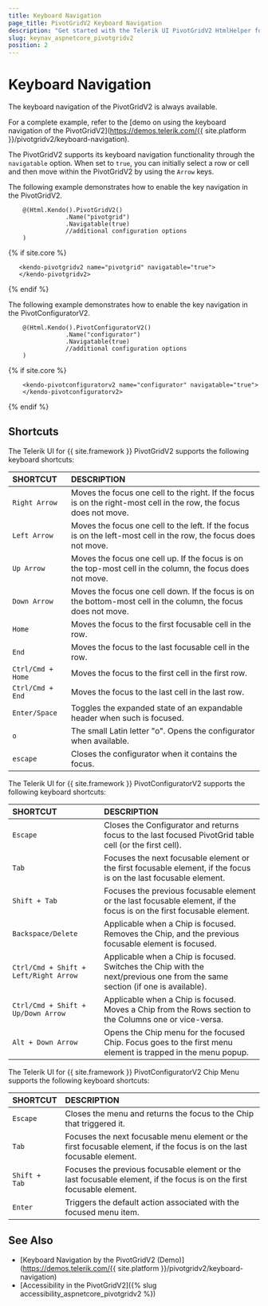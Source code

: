 ```yaml
---
title: Keyboard Navigation
page_title: PivotGridV2 Keyboard Navigation
description: "Get started with the Telerik UI PivotGridV2 HtmlHelper for {{ site.framework }} and and learn about the accessibility support it provides through its keyboard navigation functionality."
slug: keynav_aspnetcore_pivotgridv2
position: 2
---
```


# Keyboard Navigation

The keyboard navigation of the PivotGridV2 is always available.

For a complete example, refer to the [demo on using the keyboard navigation of the PivotGridV2](https://demos.telerik.com/{{ site.platform }}/pivotgridv2/keyboard-navigation).

The PivotGridV2 supports its keyboard navigation functionality through the `navigatable` option. When set to `true`, you can initially select a row or cell and then move within the PivotGridV2 by using the `Arrow` keys.

The following example demonstrates how to enable the key navigation in the PivotGridV2.

```HtmlHelper
    @(Html.Kendo().PivotGridV2()
                .Name("pivotgrid")
                .Navigatable(true)
                //additional configuration options
    )
```
{% if site.core %}
```TagHelper
   <kendo-pivotgridv2 name="pivotgrid" navigatable="true">
   </kendo-pivotgridv2>
```
{% endif %}

The following example demonstrates how to enable the key navigation in the PivotConfiguratorV2.

```HtmlHelper
    @(Html.Kendo().PivotConfiguratorV2()
                .Name("configurator")
                .Navigatable(true)
                //additional configuration options
    )
```
{% if site.core %}
```TagHelper
    <kendo-pivotconfiguratorv2 name="configurator" navigatable="true">
    </kendo-pivotconfiguratorv2>
```
{% endif %}
## Shortcuts

The Telerik UI for {{ site.framework }} PivotGridV2 supports the following keyboard shortcuts:

| SHORTCUT			  | DESCRIPTION				                                                                                            |
|:---                 |:---                                                                                                                 |
| `Right Arrow`       | Moves the focus one cell to the right. If the focus is on the right-most cell in the row, the focus does not move.  |
| `Left Arrow`        | Moves the focus one cell to the left. If the focus is on the left-most cell in the row, the focus does not move.    |
| `Up Arrow`          | Moves the focus one cell up. If the focus is on the top-most cell in the column, the focus does not move.           |
| `Down Arrow`        | Moves the focus one cell down. If the focus is on the bottom-most cell in the column, the focus does not move.      |
| `Home`              | Moves the focus to the first focusable cell in the row.                                                             |
| `End`               | Moves the focus to the last focusable cell in the row.                                                              |
| `Ctrl/Cmd + Home`   | Moves the focus to the first cell in the first row.                                                                 |
| `Ctrl/Cmd + End`    | Moves the focus to the last cell in the last row.                                                                   |
| `Enter/Space`       | Toggles the expanded state of an expandable header when such is focused.                                            |
| `o`                 | The small Latin letter "o". Opens the configurator when available.                                                  |
| `escape`            | Closes the configurator when it contains the focus.                                                                 |

The Telerik UI for {{ site.framework }} PivotConfiguratorV2 supports the following keyboard shortcuts:

| SHORTCUT			  | DESCRIPTION				                                                                                                         |
|:---                 |:---                                                                                                                              |
| `Escape`            | Closes the Configurator and returns focus to the last focused PivotGrid table cell (or the first cell).                          |
| `Tab`               | Focuses the next focusable element or the first focusable element, if the focus is on the last focusable element.                |
| `Shift + Tab`       | Focuses the previous focusable element or the last focusable element, if the focus is on the first focusable element.            |
| `Backspace/Delete`  | Applicable when a Chip is focused. Removes the Chip, and the previous focusable element is focused.                              |
| `Ctrl/Cmd + Shift + Left/Right Arrow`  | Applicable when a Chip is focused. Switches the Chip with the next/previous one from the same section (if one is available). |
| `Ctrl/Cmd + Shift + Up/Down Arrow`     | Applicable when a Chip is focused. Moves a Chip from the Rows section to the Columns one or vice-versa.       |
| `Alt + Down Arrow`                     | Opens the Chip menu for the focused Chip. Focus goes to the first menu element is trapped in the menu popup.  |

The Telerik UI for {{ site.framework }} PivotConfiguratorV2 Chip Menu supports the following keyboard shortcuts:

| SHORTCUT			  | DESCRIPTION				                                                                                                    |
|:---                 |:---                                                                                                                         |
| `Escape`            | Closes the menu and returns the focus to the Chip that triggered it.                                                        |
| `Tab`               | Focuses the next focusable menu element or the first focusable element, if the focus is on the last focusable element.      |
| `Shift + Tab`       | Focuses the previous focusable element or the last focusable element, if the focus is on the first focusable element.       |
| `Enter`             | Triggers the default action associated with the focused menu item.                                                          |

## See Also

* [Keyboard Navigation by the PivotGridV2 (Demo)](https://demos.telerik.com/{{ site.platform }}/pivotgridv2/keyboard-navigation)
* [Accessibility in the PivotGridV2]({% slug accessibility_aspnetcore_pivotgridv2 %})
